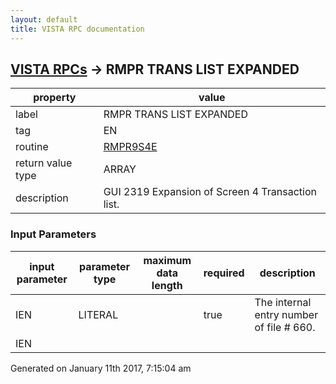 ```yaml
---
layout: default
title: VISTA RPC documentation
---
```




## [VISTA RPCs](TableOfContent.md) &#8594; RMPR TRANS LIST EXPANDED 

 property | value 
--- | --- 
 label | RMPR TRANS LIST EXPANDED
 tag | EN
 routine | [RMPR9S4E](http://code.osehra.org/dox/Routine_RMPR9S4E_source.html)
 return value type | ARRAY
 description | GUI 2319 Expansion of Screen 4 Transaction list.

### Input Parameters

| input parameter | parameter type | maximum data length | required | description | 
| --- | --- | --- | --- | --- | 
| IEN | LITERAL |  | true | The internal entry number of file # 660. | 
| IEN |  |  |  |  | 




 Generated on January 11th 2017, 7:15:04 am